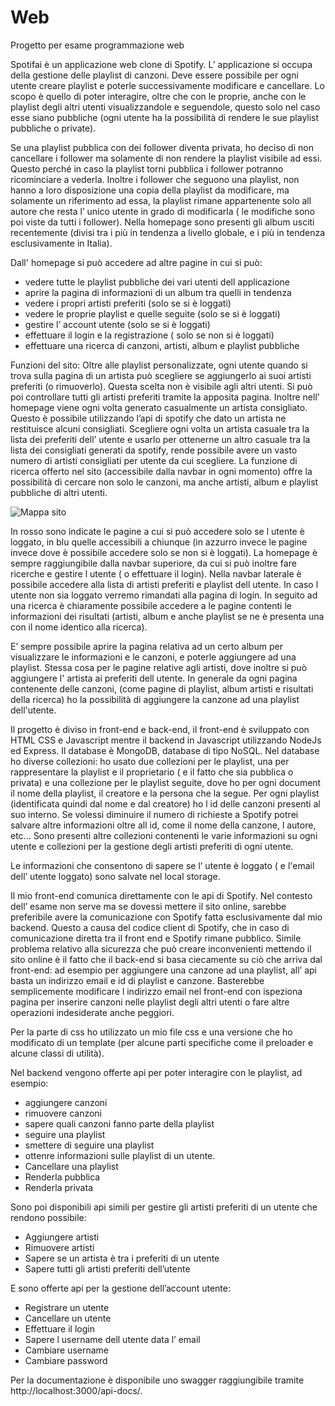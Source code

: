 # Web
Progetto per esame programmazione web

Spotifai è un applicazione web clone di Spotify. L’ applicazione si occupa della gestione delle playlist di
canzoni. Deve essere possibile per ogni utente creare playlist e poterle successivamente
modificare e cancellare.
Lo scopo è quello di poter interagire, oltre che con le proprie, anche con le playlist degli altri utenti visualizzandole e seguendole,
questo solo nel caso esse siano pubbliche (ogni utente ha la possibilità di rendere le sue playlist pubbliche o
private).

Se una playlist pubblica con dei follower diventa privata, ho deciso di non cancellare i follower ma
solamente di non rendere la playlist visibile ad essi. Questo perché in caso la playlist torni pubblica i
follower potranno ricominciare a vederla.
Inoltre i follower che seguono una playlist, non hanno a loro disposizione una copia della playlist da
modificare, ma solamente un riferimento ad essa, la playlist rimane appartenente solo all autore che resta
l’ unico utente in grado di modificarla ( le modifiche sono poi viste da tutti i follower).
Nella homepage sono presenti gli album usciti recentemente (divisi tra i più in tendenza a livello globale, e i
più in tendenza esclusivamente in Italia).

Dall' homepage si può accedere ad altre pagine in cui si può:
- vedere tutte le playlist pubbliche dei vari utenti dell applicazione
- aprire la pagina di informazioni di un album tra quelli in tendenza
- vedere i propri artisti preferiti (solo se si è loggati)
- vedere le proprie playlist e quelle seguite (solo se si è loggati)
- gestire l’ account utente (solo se si è loggati)
- effettuare il login e la registrazione ( solo se non si è loggati)
- effettuare una ricerca di canzoni, artisti, album e playlist pubbliche

Funzioni del sito:
Oltre alle playlist personalizzate, ogni utente quando si trova sulla pagina di un artista può scegliere se
aggiungerlo ai suoi artisti preferiti (o rimuoverlo). Questa scelta non è visibile agli altri utenti.
Si può poi controllare tutti gli artisti preferiti tramite la apposita pagina. Inoltre nell’ homepage
viene ogni volta generato casualmente un artista consigliato. Questo è possibile utilizzando l’api di spotify
che dato un artista ne restituisce alcuni consigliati.
Scegliere ogni volta un artista casuale tra la lista dei preferiti dell’ utente e usarlo per ottenerne un altro casuale tra la lista dei consigliati generati da spotify, rende possibile avere un vasto numero di artisti consigliati per
utente da cui scegliere.
La funzione di ricerca offerto nel sito (accessibile dalla navbar in ogni momento) offre la possibilità di cercare non
solo le canzoni, ma anche artisti, album e playlist pubbliche di altri utenti.


![Mappa sito](https://github.com/dellematti/Web/blob/main/Mappa%20sito.png)


In rosso sono indicate le pagine a cui si può accedere solo se l utente è loggato, in blu quelle accessibili a
chiunque (in azzurro invece le pagine invece dove è possibile accedere solo se non si è loggati).
La homepage è sempre raggiungibile dalla navbar superiore, da cui si può inoltre fare ricerche e gestire l
utente ( o effettuare il login). Nella navbar laterale è possibile accedere alla lista di artisti preferiti e playlist
dell utente. In caso l utente non sia loggato verremo rimandati alla pagina di login.
In seguito ad una ricerca è chiaramente possibile accedere a le pagine contenti le informazioni dei risultati
(artisti, album e anche playlist se ne è presenta una con il nome identico alla ricerca).





E’ sempre possibile aprire la pagina relativa ad un certo album per visualizzare le informazioni e le canzoni,
e poterle aggiungere ad una playlist. Stessa cosa per le pagine relative agli artisti, dove inoltre si può
aggiungere l' artista ai preferiti dell utente.
In generale da ogni pagina contenente delle canzoni, (come pagine di playlist, album artisti e risultati della
ricerca) ho la possibilità di aggiungere la canzone ad una playlist dell'utente.

Il progetto è diviso in front-end e back-end, il front-end è sviluppato con HTML CSS e Javascript mentre il
backend in Javascript utilizzando NodeJs ed Express.
Il database è MongoDB, database di tipo NoSQL. Nel database ho diverse collezioni: ho usato due collezioni
per le playlist, una per rappresentare la playlist e il proprietario ( e il fatto che sia pubblica o privata) e una
collezione per le playlist seguite, dove ho per ogni document il nome della playlist, il creatore e la persona
che la segue.
Per ogni playlist (identificata quindi dal nome e dal creatore) ho l id delle canzoni presenti al suo interno. Se
volessi diminuire il numero di richieste a Spotify potrei salvare altre informazioni oltre all id, come il nome
della canzone, l autore, etc...
Sono presenti altre collezioni contenenti le varie informazioni su ogni utente e collezioni per la gestione degli
artisti preferiti di ogni utente.

Le informazioni che consentono di sapere se l’ utente è loggato ( e l'email dell’ utente loggato) sono salvate nel
local storage.

Il mio front-end comunica direttamente con le api di Spotify. Nel contesto dell’ esame non serve ma se
dovessi mettere il sito online, sarebbe preferibile avere la comunicazione con Spotify fatta esclusivamente
dal mio backend. Questo a causa del codice client di Spotify, che in caso di comunicazione diretta tra il front
end e Spotify rimane pubblico.
Simile problema relativo alla sicurezza che può creare inconvenienti mettendo il sito online è il fatto che il
back-end si basa ciecamente su ciò che arriva dal front-end: ad esempio per aggiungere una canzone ad
una playlist, all’ api basta un indirizzo email e id di playlist e canzone. Basterebbe semplicemente modificare l
indirizzo email nel front-end con ispeziona pagina per inserire canzoni nelle playlist degli altri utenti o fare
altre operazioni indesiderate anche peggiori.

Per la parte di css ho utilizzato un mio file css e una versione che ho modificato di un template (per alcune
parti specifiche come il preloader e alcune classi di utilità).

Nel backend vengono offerte api per poter interagire con le playlist, ad esempio:
- aggiungere canzoni
- rimuovere canzoni
- sapere quali canzoni fanno parte della playlist
- seguire una playlist
- smettere di seguire una playlist
- ottenre informazioni sulle playlist di un utente.
- Cancellare una playlist
- Renderla pubblica
- Renderla privata

Sono poi disponibili api simili per gestire gli artisti preferiti di un utente che rendono possibile:
- Aggiungere artisti
- Rimuovere artisti
- Sapere se un artista è tra i preferiti di un utente
- Sapere tutti gli artisti preferiti dell’utente

E sono offerte api per la gestione dell’account utente:
- Registrare un utente
- Cancellare un utente
- Effettuare il login
- Sapere l username dell utente data l’ email
- Cambiare username
- Cambiare password

Per la documentazione è disponibile uno swagger raggiungibile tramite http://localhost:3000/api-docs/.
